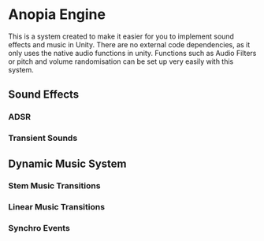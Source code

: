 # Anopia Engine
This is a system created to make it easier for you to implement sound effects and music in Unity.
There are no external code dependencies, as it only uses the native audio functions in unity.
Functions such as Audio Filters or pitch and volume randomisation can be set up very easily with this system.
## Sound Effects
### ADSR
### Transient Sounds
## Dynamic Music System
### Stem Music Transitions
### Linear Music Transitions
### Synchro Events

